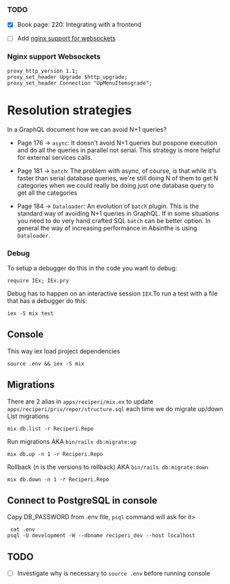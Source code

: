 ### TODO
- [x] Book page: 220: Integrating with a frontend
- [ ] Add [nginx support for websockets](https://www.nginx.com/blog/websocket-nginx/)


### Nginx support Websockets
```
proxy_http_version 1.1;
proxy_set_header Upgrade $http_upgrade;
proxy_set_header Connection "UpMenuItemsgrade";
```
# Resolution strategies
In a GraphQL document how we can avoid N+1 queries?

- Page 176 -> `async`: It doesn't avoid N+1 queries but pospone execution and do all the queries
in parallel not serial. This strategy is more helpful for external services calls.

- Page 181 -> `batch`: The problem with async, of course, is that while it's faster than serial database queries,
we're still doing N of them to get N categories when we could really be doing just one database query to get all the categories

- Page 184 -> `Dataloader`: An evolution of `batch` plugin. This is the standard way of avoiding N+1 queries in GraphQL.
If in some situations you need to do very hand crafted SQL `batch` can be better option.
In general the way of increasing performance in Absinthe is using `Dataloader`.

### Debug
To setup a debugger do this in the code you want to debug:
```
require IEx; IEx.pry
```

Debug has to happen on an interactive session `IEX`.To run
a test with a file that has a debugger do this:
```
iex -S mix test
```

## Console
This way iex load project dependencies
```
source .env && iex -S mix
```

## Migrations
There are 2 alias in `apps/reciperi/mix.ex` to update `apps/reciperi/priv/repor/structure.sql` each time we do migrate up/down
List migrations
```
mix db.list -r Reciperi.Repo
```

Run migrations AKA `bin/rails db:migrate:up`
```
mix db.up -n 1 -r Reciperi.Repo
```

Rollback (n is the versions to rollback) AKA `bin/rails db:migrate:down`
```
mix db.down -n 1 -r Reciperi.Repo
```

## Connect to PostgreSQL in console
Copy DB_PASSWORD from .env file, `psql` command will ask for it>
```
 cat .env
psql -U development -W --dbname reciperi_dev --host localhost
```

## TODO
- [ ] Investigate why is necessary to `source .env` before running console
